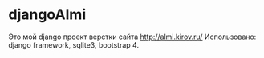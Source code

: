 # djangoAlmi
Это мой django проект верстки сайта http://almi.kirov.ru/
Использовано: django framework, sqlite3, bootstrap 4.
